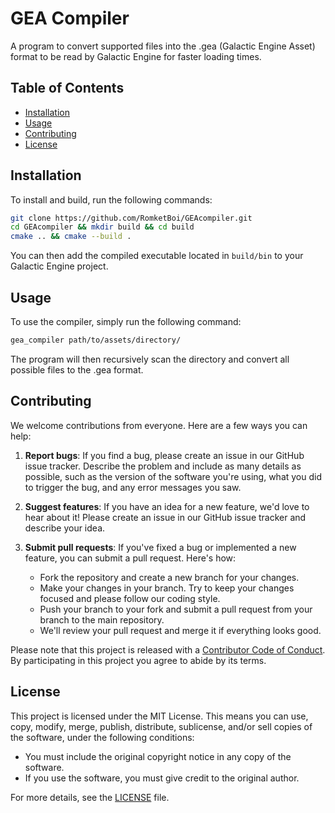 # GEA Compiler

A program to convert supported files into the .gea (Galactic Engine Asset) format to be read by Galactic Engine for faster loading times.

## Table of Contents

- [Installation](#installation)
- [Usage](#usage)
- [Contributing](#contributing)
- [License](#license)

## Installation

To install and build, run the following commands:
```bash
git clone https://github.com/RomketBoi/GEAcompiler.git
cd GEAcompiler && mkdir build && cd build
cmake .. && cmake --build .
```
You can then add the compiled executable located in `build/bin` to your Galactic Engine project.

## Usage

To use the compiler, simply run the following command:
```bash
gea_compiler path/to/assets/directory/
```
The program will then recursively scan the directory and convert all possible files to the .gea format.

## Contributing

We welcome contributions from everyone. Here are a few ways you can help:

1. **Report bugs**: If you find a bug, please create an issue in our GitHub issue tracker. Describe the problem and include as many details as possible, such as the version of the software you're using, what you did to trigger the bug, and any error messages you saw.

2. **Suggest features**: If you have an idea for a new feature, we'd love to hear about it! Please create an issue in our GitHub issue tracker and describe your idea.

3. **Submit pull requests**: If you've fixed a bug or implemented a new feature, you can submit a pull request. Here's how:

    - Fork the repository and create a new branch for your changes.
    - Make your changes in your branch. Try to keep your changes focused and please follow our coding style.
    - Push your branch to your fork and submit a pull request from your branch to the main repository.
    - We'll review your pull request and merge it if everything looks good.

Please note that this project is released with a [Contributor Code of Conduct](CODE_OF_CONDUCT.md). By participating in this project you agree to abide by its terms.

## License

This project is licensed under the MIT License. This means you can use, copy, modify, merge, publish, distribute, sublicense, and/or sell copies of the software, under the following conditions:

- You must include the original copyright notice in any copy of the software.
- If you use the software, you must give credit to the original author.

For more details, see the [LICENSE](LICENSE) file.
